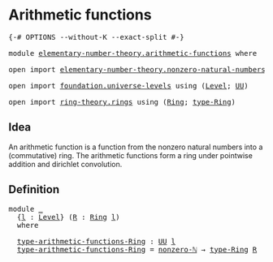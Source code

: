 # Arithmetic functions

<pre class="Agda"><a id="33" class="Symbol">{-#</a> <a id="37" class="Keyword">OPTIONS</a> <a id="45" class="Pragma">--without-K</a> <a id="57" class="Pragma">--exact-split</a> <a id="71" class="Symbol">#-}</a>

<a id="76" class="Keyword">module</a> <a id="83" href="elementary-number-theory.arithmetic-functions.html" class="Module">elementary-number-theory.arithmetic-functions</a> <a id="129" class="Keyword">where</a>

<a id="136" class="Keyword">open</a> <a id="141" class="Keyword">import</a> <a id="148" href="elementary-number-theory.nonzero-natural-numbers.html" class="Module">elementary-number-theory.nonzero-natural-numbers</a> <a id="197" class="Keyword">using</a> <a id="203" class="Symbol">(</a><a id="204" href="elementary-number-theory.nonzero-natural-numbers.html#710" class="Function">nonzero-ℕ</a><a id="213" class="Symbol">)</a>

<a id="216" class="Keyword">open</a> <a id="221" class="Keyword">import</a> <a id="228" href="foundation.universe-levels.html" class="Module">foundation.universe-levels</a> <a id="255" class="Keyword">using</a> <a id="261" class="Symbol">(</a><a id="262" href="Agda.Primitive.html#597" class="Postulate">Level</a><a id="267" class="Symbol">;</a> <a id="269" href="foundation-core.universe-levels.html#222" class="Primitive">UU</a><a id="271" class="Symbol">)</a>

<a id="274" class="Keyword">open</a> <a id="279" class="Keyword">import</a> <a id="286" href="ring-theory.rings.html" class="Module">ring-theory.rings</a> <a id="304" class="Keyword">using</a> <a id="310" class="Symbol">(</a><a id="311" href="ring-theory.rings.html#2508" class="Function">Ring</a><a id="315" class="Symbol">;</a> <a id="317" href="ring-theory.rings.html#2765" class="Function">type-Ring</a><a id="326" class="Symbol">)</a>
</pre>
## Idea

An arithmetic function is a function from the nonzero natural numbers into a (commutative) ring. The arithmetic functions form a ring under pointwise addition and dirichlet convolution.

## Definition

<pre class="Agda"><a id="552" class="Keyword">module</a> <a id="559" href="elementary-number-theory.arithmetic-functions.html#559" class="Module">_</a>
  <a id="563" class="Symbol">{</a><a id="564" href="elementary-number-theory.arithmetic-functions.html#564" class="Bound">l</a> <a id="566" class="Symbol">:</a> <a id="568" href="Agda.Primitive.html#597" class="Postulate">Level</a><a id="573" class="Symbol">}</a> <a id="575" class="Symbol">(</a><a id="576" href="elementary-number-theory.arithmetic-functions.html#576" class="Bound">R</a> <a id="578" class="Symbol">:</a> <a id="580" href="ring-theory.rings.html#2508" class="Function">Ring</a> <a id="585" href="elementary-number-theory.arithmetic-functions.html#564" class="Bound">l</a><a id="586" class="Symbol">)</a>
  <a id="590" class="Keyword">where</a>

  <a id="599" href="elementary-number-theory.arithmetic-functions.html#599" class="Function">type-arithmetic-functions-Ring</a> <a id="630" class="Symbol">:</a> <a id="632" href="foundation-core.universe-levels.html#222" class="Primitive">UU</a> <a id="635" href="elementary-number-theory.arithmetic-functions.html#564" class="Bound">l</a>
  <a id="639" href="elementary-number-theory.arithmetic-functions.html#599" class="Function">type-arithmetic-functions-Ring</a> <a id="670" class="Symbol">=</a> <a id="672" href="elementary-number-theory.nonzero-natural-numbers.html#710" class="Function">nonzero-ℕ</a> <a id="682" class="Symbol">→</a> <a id="684" href="ring-theory.rings.html#2765" class="Function">type-Ring</a> <a id="694" href="elementary-number-theory.arithmetic-functions.html#576" class="Bound">R</a>
</pre>